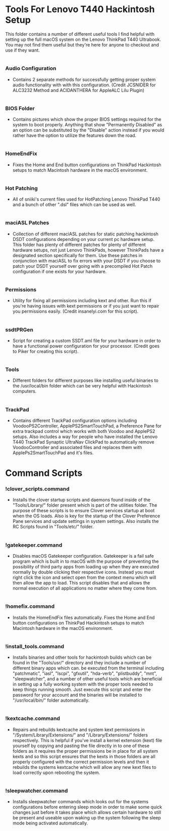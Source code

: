 # Tools For Lenovo T440 Hackintosh Setup

This folder contains a number of different useful tools I find helpful with setting up the full macOS system on the Lenovo ThinkPad T440 Ultrabook. You may not find them useful but they're here for anyone to checkout and use if they want.

#

### Audio Configuration

- Contains 2 separate methods for successfully getting proper system audio functionality with with this configuration. (Credit JCSNIDER for ALC3232 Method and ACIDANTHERA for AppleALC Lilu Plugin)

#

### BIOS Folder

- Contains pictures which show the proper BIOS settings required for the system to boot properly. Anything that show "Permanently Disabled" as an option can be substituted by the "Disable" action instead if you would rather have the option to utilize the features down the road.

#

### HomeEndFix

- Fixes the Home and End button configurations on ThinkPad Hackintosh setups to match Macintosh hardware in the macOS environment.

#

### Hot Patching

- All of sniiki's current files used for HotPatching Lenovo ThinkPad T440 and a bunch of other ".dsl" files which can be used as well. 

#

### maciASL Patches

-  Collection of different maciASL patches for static patching hackintosh DSDT configurations depending on your current pc hardware setup. This folder has plenty of different patches for plenty of different hardware setups, not just Lenovo ThinkPads, however ThinkPads have a designated section specifically for them. Use these patches in conjunction with maciASL to fix errors with your DSDT if you choose to patch your DSDT yourself over going with a precompiled Hot Patch configuration if one exists for your hardware.

#

### Permissions

- Utility for fixing all permissions including kext and other. Run this if you're having issues with kext permissions or if you just want to repair you permissions easily. (Credit insanelyi.com for this script).

#

### ssdtPRGen

- Script for creating a custom SSDT.aml file for your hardware in order to have a functional power configuration for your processor. (Credit goes to Piker for creating this script).

#

### Tools

- Different folders for different purposes like installing useful binaries to the /usr/local/bin folder which can be very helpful with Hackintosh computers. 

#

### TrackPad

- Contains different TrackPad configuration options including VoodooPS2Controller, ApplePS2SmartTouchPad, a Preference Pane for extra trackpad control which works with both Voodoo and ApplePS2 setups. Also includes a way for people who have installed the Lenovo T440 TrackPad Synaptic UltraNav ClickPad to automatically remove VoodooController and associated files and replaces them with ApplePs2SmartTouchPad and it's files.

#

# Command Scripts

### !clover_scripts.command

- Installs the clover startup scripts and daemons found inside of the "Tools/Library/" folder present which is part of the utilities folder. The purpose of these scripts is to ensure Clover services startup at boot when the OS loads. Also is key for the startup of the Clover Preference Pane services and update settings in system settings. Also installs the RC Scripts found in "Tools/etc/" folder.

#

### !gatekeeper.command

- Disables macOS Gatekeeper configuration. Gatekeeper is a fail safe program which is built in to macOS with the purpose of preventing the possibility of third party apps from loading up when they are executed normally by double clicking their respective icons. Instead you must right click the icon and select open from the context menu which will then allow the app to load. This script disables that and allows the normal execution of all applications no matter where they come from.

#

### !homefix.command

- Installs the HomeEndFix files automatically. Fixes the Home and End button configurations on ThinkPad Hackintosh setups to match Macintosh hardware in the macOS environment.

#

### !install_tools.command

- Installs binaries and other tools for hackintosh builds which can be found in the "Tools/usr/" directory and they include a number of different binary apps which can. be executed from the terminal including "patchmatic", "iasl", "lscpi", "gfxutil", "hda-verb", "plistbuddy", "mnt", "sleepwatcher", and a number of other useful tools which are beneficial in setting up a fully working system with the proper tools needed to keep things running smooth. Just execute this script and enter the password for your account and the binaries will be installed to "/usr/local/bin/" folder automatically.  

#

### !kextcache.command

- Repairs and rebuilds kextcache and system kext permissions in "/System/Library/Extensions/" and "/Library/Extensions/" folders respectively. This is helpful if you've install a kernel extension (kext) file yourself by copying and pasting the file directly in to one of these folders as it requires the proper permissions be in place for all system kexts and so this script ensures that the kexts in those folders are all properly configured with the correct permission levels and then it rebuilds the systems kextcache which will allow any new kext files to load correctly upon rebooting the system.

#

### !sleepwatcher.command

- Installs sleepwatcher commands which looks out for the systems configurations before entering sleep mode in order to make some quick changes just before it takes place which allows certain hardware to still be present and useable upon waking up the system following the sleep mode being activated automatically.

